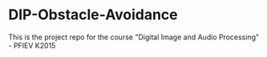 # DIP-Obstacle-Avoidance
This is the project repo for the course "Digital Image and Audio Processing" - PFIEV K2015
